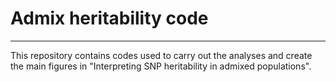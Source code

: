 # Admix heritability code
___
This repository contains codes used to carry out the analyses and create the main figures in "Interpreting SNP heritability in admixed populations".

